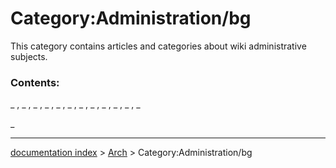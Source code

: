 # Category:Administration/bg
This category contains articles and categories about wiki administrative subjects.

### Contents:

_ , _ , _ , _ , _ , _ , _ , _ , _ , _ , _ , _

_

---
[documentation index](../README.md) > [Arch](Category_Arch.md) > Category:Administration/bg
